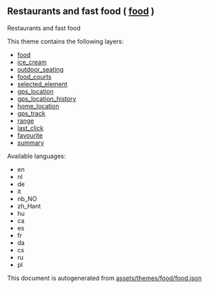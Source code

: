 [//]: # (WARNING: this file is automatically generated. Please find the sources at the bottom and edit those sources)



 Restaurants and fast food ( [food](https://mapcomplete.org/food) ) 
--------------------------------------------------------------------



Restaurants and fast food

This theme contains the following layers:



  - [food](../Layers/food.md)
  - [ice_cream](../Layers/ice_cream.md)
  - [outdoor_seating](../Layers/outdoor_seating.md)
  - [food_courts](../Layers/food_courts.md)
  - [selected_element](../Layers/selected_element.md)
  - [gps_location](../Layers/gps_location.md)
  - [gps_location_history](../Layers/gps_location_history.md)
  - [home_location](../Layers/home_location.md)
  - [gps_track](../Layers/gps_track.md)
  - [range](../Layers/range.md)
  - [last_click](../Layers/last_click.md)
  - [favourite](../Layers/favourite.md)
  - [summary](../Layers/summary.md)


Available languages:



  - en
  - nl
  - de
  - it
  - nb_NO
  - zh_Hant
  - hu
  - ca
  - es
  - fr
  - da
  - cs
  - ru
  - pl
 

This document is autogenerated from [assets/themes/food/food.json](https://github.com/pietervdvn/MapComplete/blob/develop/assets/themes/food/food.json)
